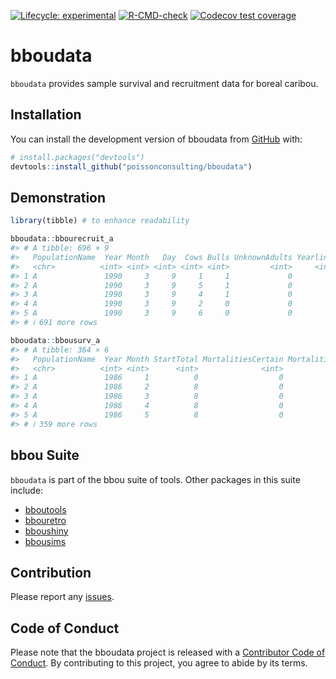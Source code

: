 
<!-- badges: start -->

[![Lifecycle:
experimental](https://img.shields.io/badge/lifecycle-experimental-orange.svg)](https://lifecycle.r-lib.org/articles/stages.html#experimental)
[![R-CMD-check](https://github.com/poissonconsulting/bboudata/actions/workflows/R-CMD-check.yaml/badge.svg)](https://github.com/poissonconsulting/bboudata/actions/workflows/R-CMD-check.yaml)
[![Codecov test
coverage](https://codecov.io/gh/poissonconsulting/bboudata/branch/main/graph/badge.svg)](https://app.codecov.io/gh/poissonconsulting/bboudata?branch=main)
<!-- badges: end -->

# bboudata

`bboudata` provides sample survival and recruitment data for boreal
caribou.

## Installation

You can install the development version of bboudata from
[GitHub](https://github.com/poissonconsulting/bboudata) with:

``` r
# install.packages("devtools")
devtools::install_github("poissonconsulting/bboudata")
```

## Demonstration

``` r
library(tibble) # to enhance readability

bboudata::bbourecruit_a
#> # A tibble: 696 × 9
#>   PopulationName  Year Month   Day  Cows Bulls UnknownAdults Yearlings Calves
#>   <chr>          <int> <int> <int> <int> <int>         <int>     <int>  <int>
#> 1 A               1990     3     9     1     1             0         0      0
#> 2 A               1990     3     9     5     1             0         0      0
#> 3 A               1990     3     9     4     1             0         0      0
#> 4 A               1990     3     9     2     0             0         0      0
#> 5 A               1990     3     9     6     0             0         0      0
#> # ℹ 691 more rows

bboudata::bbousurv_a
#> # A tibble: 364 × 6
#>   PopulationName  Year Month StartTotal MortalitiesCertain MortalitiesUncertain
#>   <chr>          <int> <int>      <int>              <int>                <int>
#> 1 A               1986     1          0                  0                    0
#> 2 A               1986     2          8                  0                    0
#> 3 A               1986     3          8                  0                    0
#> 4 A               1986     4          8                  0                    0
#> 5 A               1986     5          8                  0                    0
#> # ℹ 359 more rows
```

## bbou Suite

`bboudata` is part of the bbou suite of tools. Other packages in this
suite include:

- [bboutools](https://github.com/poissonconsulting/bboutools)
- [bbouretro](https://github.com/poissonconsulting/bbouretro)
- [bboushiny](https://github.com/poissonconsulting/bboushiny)
- [bbousims](https://github.com/poissonconsulting/bbousims)

## Contribution

Please report any
[issues](https://github.com/poissonconsulting/bboudata/issues).

## Code of Conduct

Please note that the bboudata project is released with a [Contributor
Code of
Conduct](https://contributor-covenant.org/version/2/1/CODE_OF_CONDUCT.html).
By contributing to this project, you agree to abide by its terms.
